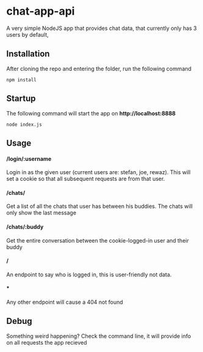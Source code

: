 # chat-app-api
A very simple NodeJS app that provides chat data, that currently only has 3 users by default,

## Installation
After cloning the repo and entering the folder, run the following command
```
npm install
```

## Startup
The following command will start the app on **http://localhost:8888**
```
node index.js
```

## Usage 
#### /login/:username
Login in as the given user (current users are: stefan, joe, rewaz). This will set a cookie so that all subsequent requests are from that user.

#### /chats/
Get a list of all the chats that user has between his buddies. The chats will only show the last message

#### /chats/:buddy
Get the entire conversation between the cookie-logged-in user and their buddy

#### / 
An endpoint to say who is logged in, this is user-friendly not data.

#### *
Any other endpoint will cause a 404 not found

## Debug
Something weird happening? Check the command line, it will provide info on all requests the app recieved
